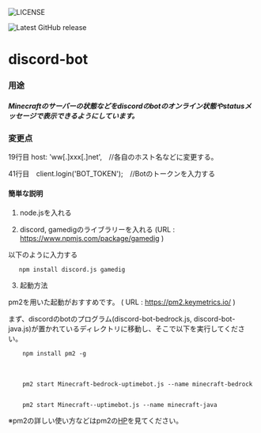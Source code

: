 ![LICENSE](https://img.shields.io/github/license/siso5/discord-bot)



![Latest GitHub release](https://img.shields.io/github/v/release/siso5/discord-bot)

# discord-bot

### 用途
##### Minecraftのサーバーの状態などをdiscordのbotのオンライン状態やstatusメッセージで表示できるようにしています。

### 変更点

19行目  host: 'ww[.]xxx[.]net',　//各自のホスト名などに変更する。

41行目　client.login('BOT_TOKEN');　//Botのトークンを入力する


#### 簡単な説明

1.  node.jsを入れる

2.  discord, gamedigのライブラリーを入れる
(URL : https://www.npmjs.com/package/gamedig )

以下のように入力する

       npm install discord.js gamedig

3. 起動方法

pm2を用いた起動がおすすめです。
( URL : https://pm2.keymetrics.io/ )

まず、discordのbotのプログラム(discord-bot-bedrock.js, discord-bot-java.js)が置かれているディレクトリに移動し、そこで以下を実行してください。


        npm install pm2 -g
　
 
        pm2 start Minecraft-bedrock-uptimebot.js --name minecraft-bedrock
 
 
        pm2 start Minecraft--uptimebot.js --name minecraft-java
        
 
 ※pm2の詳しい使い方などはpm2の[HP](https://pm2.keymetrics.io/)を見てください。
